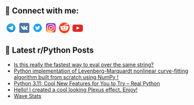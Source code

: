 ## 🔎 Connect with me:
[<img src="https://github.com/bullbesh/bullbesh/blob/main/images/Telegram.png" width="32" height="32" />](https://t.me/bullbesh)
[<img src="https://github.com/bullbesh/bullbesh/blob/main/images/VK.png" width="32" height="32" />](https://vk.com/bullbesh)
[<img src="https://github.com/bullbesh/bullbesh/blob/main/images/Twitter.png" width="32" height="32" />](https://twitter.com/bullbesh1)
[<img src="https://github.com/bullbesh/bullbesh/blob/main/images/Instagram.png" width="32" height="32" />](https://www.instagram.com/bullbesh)
[<img src="https://github.com/bullbesh/bullbesh/blob/main/images/Reddit.png" width="32" height="32" />](https://www.reddit.com/user/bullbesh)
[<img src="https://github.com/bullbesh/bullbesh/blob/main/images/YouTube.png" width="32" height="32" />](https://www.youtube.com/channel/UCtfjRs6uzgq5mfm8S06WTcg)

## 📕 Latest r/Python Posts
<!-- BLOG-POST-LIST:START -->
- [Is this really the fastest way to eval over the same string?](https://www.reddit.com/r/Python/comments/yf6qsl/is_this_really_the_fastest_way_to_eval_over_the/)
- [Python implementation of Levenberg-Marquardt nonlinear curve-fitting algorithm built from scratch using NumPy !](https://www.reddit.com/r/Python/comments/yf286g/python_implementation_of_levenbergmarquardt/)
- [Python 3.11: Cool New Features for You to Try – Real Python](https://www.reddit.com/r/Python/comments/yez0px/python_311_cool_new_features_for_you_to_try_real/)
- [Hello! I created a cool looking Plexus effect. Enjoy!](https://www.reddit.com/r/Python/comments/yey5pl/hello_i_created_a_cool_looking_plexus_effect_enjoy/)
- [Wave Stats](https://www.reddit.com/r/Python/comments/yexxbf/wave_stats/)
<!-- BLOG-POST-LIST:END -->
